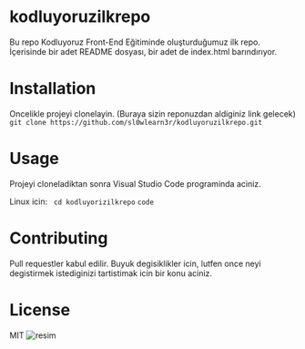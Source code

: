 # kodluyoruzilkrepo
Bu repo Kodluyoruz Front-End Eğitiminde oluşturduğumuz ilk repo. İçerisinde  bir adet README dosyası, bir adet de index.html barındırıyor.

# Installation
Oncelikle projeyi clonelayin. (Buraya sizin reponuzdan aldiginiz link gelecek)
`git clone https://github.com/sl0wlearn3r/kodluyoruzilkrepo.git `

# Usage
Projeyi cloneladiktan sonra Visual Studio Code programinda aciniz.

Linux icin:
` cd kodluyorizilkrepo`
 `code`

 # Contributing
 Pull requestler kabul edilir. Buyuk degisiklikler icin, lutfen once neyi degistirmek istediginizi tartistimak icin bir konu aciniz.

 # License

 MIT 
 ![resim](imagetobeaddedtorepository.png)


